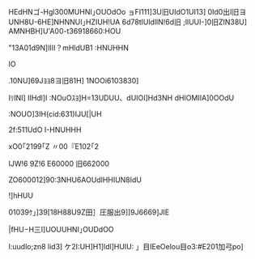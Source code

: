 HEdHNゴ-Hgl300MUHNI｣OUOdOo
ョFI111]3U旧UIdO1UI13]
0Id0出I旧ヨ
UNH8U-6HE]NHNNUI｣HZIUH!UA
6d78tIUldllN!6d旧
;llUUI-]0旧ZIN38U]
AMNHBH]U'A00-t36918660:HOU

"13A01d9N]lⅢ？mHldUB1
:HNUHHN

IO

.10NU]69Jﾖﾖ8ヨ旧81H]
1NOOi6103830]

IﾘINI]
IIHdl]I
:NOuOｽﾖ]H=13UDUU、dUIOI]Hd3NH
dHIOMIIA]0OOdU

:NOUO]3IH(cid:631)IJU[|UH

2f:511UdO
I-HNUHHH

xO0｢2199｢Z
〃00『E102｢2

IJW!6
9Z!6
E60000
旧662000

ZO600012]90:3NHU6AOUdlHHIUN8IdU

!]hHUU

01039ｹ｣]39[18H88U9Z田］圧服出9]]9J6669]JIE

|fHU−H三I]UOUUHNI｣OUDdOO

I:uudlo;zn8
lid3]
ケ2I:UH]H1]ldl]HUIU:
」目IEeOelou目o3:#E201加弓po]

